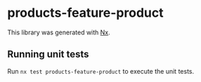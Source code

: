 # products-feature-product

This library was generated with [Nx](https://nx.dev).

## Running unit tests

Run `nx test products-feature-product` to execute the unit tests.
